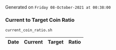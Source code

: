 Generated on `Friday 08-October-2021 at 00:38:00`

### Current to Target Coin Ratio
`current_coin_ratio.sh`

Date|Current|Target|Ratio
---|---|---|---
